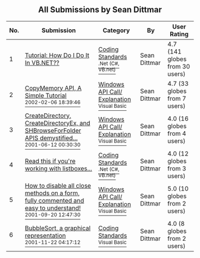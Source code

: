 ﻿<div align="center">

## All Submissions by Sean Dittmar

</div>

No.  | Submission | Category | By   | User Rating
---- | ---------- | -------- | ---- | -----------
1 | [Tutorial: How Do I Do It In VB\.NET??<br />](https://github.com/Planet-Source-Code/sean-dittmar-tutorial-how-do-i-do-it-in-vb-net__10-205) | [Coding Standards<br /><sup>.Net (C#, VB.net)</sup>](../ByCategory/coding-standards__10-33.md) | Sean Dittmar | 4.7 (141 globes from 30 users)
2 | [CopyMemory API, A Simple Tutorial<br /><sup>2002-02-06 18:39:46</sup>](https://github.com/Planet-Source-Code/sean-dittmar-copymemory-api-a-simple-tutorial__1-31555) | [Windows API Call/ Explanation<br /><sup>Visual Basic</sup>](../ByCategory/windows-api-call-explanation__1-39.md) | Sean Dittmar | 4.7 (33 globes from 7 users)
3 | [CreateDirectory, CreateDirectoryEx, and SHBrowseForFolder APIS demystified\.\.\.<br /><sup>2001-06-12 00:30:30</sup>](https://github.com/Planet-Source-Code/sean-dittmar-createdirectory-createdirectoryex-and-shbrowseforfolder-apis-demystified__1-24016) | [Windows API Call/ Explanation<br /><sup>Visual Basic</sup>](../ByCategory/windows-api-call-explanation__1-39.md) | Sean Dittmar | 4.0 (16 globes from 4 users)
4 | [Read this if you're working with listboxes\.\.\.<br />](https://github.com/Planet-Source-Code/sean-dittmar-read-this-if-you-re-working-with-listboxes__10-212) | [Coding Standards<br /><sup>.Net (C#, VB.net)</sup>](../ByCategory/coding-standards__10-33.md) | Sean Dittmar | 4.0 (12 globes from 3 users)
5 | [How to disable all close methods on a form, fully commented and easy to understand\!<br /><sup>2001-09-20 12:47:30</sup>](https://github.com/Planet-Source-Code/sean-dittmar-how-to-disable-all-close-methods-on-a-form-fully-commented-and-easy-to-unders__1-27422) | [Windows API Call/ Explanation<br /><sup>Visual Basic</sup>](../ByCategory/windows-api-call-explanation__1-39.md) | Sean Dittmar | 5.0 (10 globes from 2 users)
6 | [BubbleSort, a graphical representation<br /><sup>2001-11-22 04:17:12</sup>](https://github.com/Planet-Source-Code/sean-dittmar-bubblesort-a-graphical-representation__1-29092) | [Coding Standards<br /><sup>Visual Basic</sup>](../ByCategory/coding-standards__1-43.md) | Sean Dittmar | 4.0 (8 globes from 2 users)
